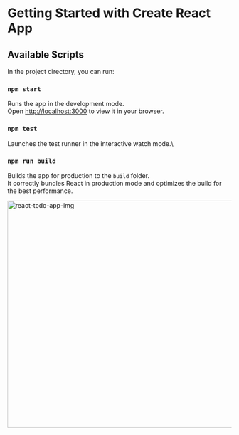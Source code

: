 # Getting Started with Create React App

## Available Scripts

In the project directory, you can run:

### `npm start`

Runs the app in the development mode.\
Open [http://localhost:3000](http://localhost:3000) to view it in your browser.

### `npm test`

Launches the test runner in the interactive watch mode.\

### `npm run build`

Builds the app for production to the `build` folder.\
It correctly bundles React in production mode and optimizes the build for the best performance.

<img width="510" alt="react-todo-app-img" src="https://github.com/AishwaryaBongale/react-todo-app/assets/153872965/9fee7041-91f4-4092-b4c6-bc2c543728e4">

